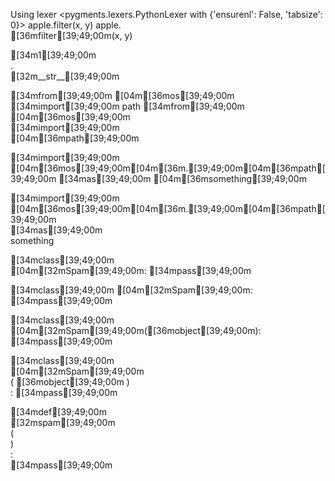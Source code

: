 Using lexer <pygments.lexers.PythonLexer with {'ensurenl': False, 'tabsize': 0}>
apple.filter(x, y)
apple.\
    [36mfilter[39;49;00m(x, y)

[34m1[39;49;00m \
    . \
    [32m__str__[39;49;00m

[34mfrom[39;49;00m [04m[36mos[39;49;00m [34mimport[39;49;00m path
[34mfrom[39;49;00m \
        [04m[36mos[39;49;00m \
        [34mimport[39;49;00m \
        [04m[36mpath[39;49;00m

[34mimport[39;49;00m [04m[36mos[39;49;00m[04m[36m.[39;49;00m[04m[36mpath[39;49;00m [34mas[39;49;00m [04m[36msomething[39;49;00m

[34mimport[39;49;00m \
        [04m[36mos[39;49;00m[04m[36m.[39;49;00m[04m[36mpath[39;49;00m \
        [34mas[39;49;00m \
        something

[34mclass[39;49;00m \
 [04m[32mSpam[39;49;00m:
    [34mpass[39;49;00m

[34mclass[39;49;00m [04m[32mSpam[39;49;00m: [34mpass[39;49;00m

[34mclass[39;49;00m [04m[32mSpam[39;49;00m([36mobject[39;49;00m):
    [34mpass[39;49;00m

[34mclass[39;49;00m \
 [04m[32mSpam[39;49;00m \
  (
   [36mobject[39;49;00m
 ) \
 :
 [34mpass[39;49;00m


[34mdef[39;49;00m \
 [32mspam[39;49;00m \
  ( \
  ) \
  : \
  [34mpass[39;49;00m
